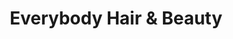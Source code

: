 ---
title: "Everybody Hair & Beauty"
url: /kings-lynn/everybody-hair-and-beauty/
shop: hairdresser
---